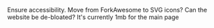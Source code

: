 Ensure accessibility.
Move from ForkAwesome to SVG icons?
Can the website be de-bloated? It's currently 1mb for the main page
